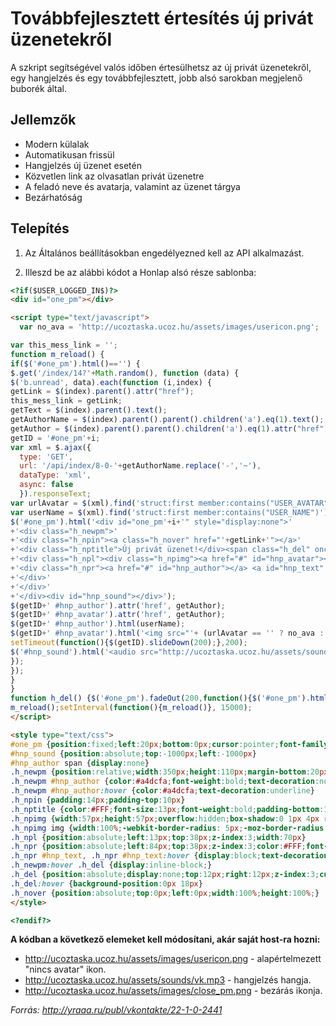 # Továbbfejlesztett értesítés új privát üzenetekről

A szkript segítségével valós időben értesülhetsz az új privát üzenetekről, egy hangjelzés és egy továbbfejlesztett, jobb alsó sarokban megjelenő buborék által. 

## Jellemzők

 - Modern külalak
 - Automatikusan frissül
 - Hangjelzés új üzenet esetén
 - Közvetlen link az olvasatlan privát üzenetre
 - A feladó neve és avatarja, valamint az üzenet tárgya
 - Bezárhatóság

## Telepítés

1. Az Általános beállításokban engedélyezned kell az API alkalmazást.

2. Illeszd be az alábbi kódot a Honlap alsó része sablonba: 

```html
<?if($USER_LOGGED_IN$)?>  
<div id="one_pm"></div>  

<script type="text/javascript">  
  var no_ava = 'http://ucoztaska.ucoz.hu/assets/images/usericon.png';  

var this_mess_link = '';  
function m_reload() {  
if($('#one_pm').html()=='') {  
$.get('/index/14?'+Math.random(), function (data) {  
$('b.unread', data).each(function (i,index) {  
getLink = $(index).parent().attr("href");  
this_mess_link = getLink;  
getText = $(index).parent().text();  
getAuthorName = $(index).parent().parent().children('a').eq(1).text();  
getAuthor = $(index).parent().parent().children('a').eq(1).attr("href");  
getID = '#one_pm'+i;  
var xml = $.ajax({  
  type: 'GET',  
  url: '/api/index/8-0-'+getAuthorName.replace('-','~'),  
  dataType: 'xml',  
  async: false  
  }).responseText;  
var urlAvatar = $(xml).find('struct:first member:contains("USER_AVATAR")').find('string').text();  
var userName = $(xml).find('struct:first member:contains("USER_NAME")').find('string').text();  
$('#one_pm').html('<div id="one_pm'+i+'" style="display:none">'  
+'<div class="h_newpm">'  
+'<div class="h_npin"><a class="h_nover" href="'+getLink+'"></a>'  
+'<div class="h_nptitle">Új privát üzenet!</div><span class="h_del" onclick="h_del();return false;"></span>'  
+'<div class="h_npl"><div class="h_npimg"><a href="#" id="hnp_avatar"></a></div></div>'  
+'<div class="h_npr"><a href="#" id="hnp_author"></a> <a id="hnp_text" href="'+getLink+'">'+getText+'</a></div>'  
+'</div>'  
+'</div>'  
+'</div><div id="hnp_sound"></div>');  
$(getID+' #hnp_author').attr('href', getAuthor);  
$(getID+' #hnp_avatar').attr('href', getAuthor);  
$(getID+' #hnp_author').html(userName);  
$(getID+' #hnp_avatar').html('<img src="'+ (urlAvatar == '' ? no_ava : urlAvatar )+'">');  
setTimeout(function(){$(getID).slideDown(200);},200);  
$('#hnp_sound').html('<audio src="http://ucoztaska.ucoz.hu/assets/sounds/vk.mp3" volume="1" autoplay></audio>');setTimeout(function(){$('#hnp_sound').html('')},2000);  
});  
});  
}  
}  
function h_del() {$('#one_pm').fadeOut(200,function(){$('#one_pm').html('<i></i>')});$.get(this_mess_link);}  
m_reload();setInterval(function(){m_reload()}, 15000);  
</script>  

<style type="text/css">  
#one_pm {position:fixed;left:20px;bottom:0px;cursor:pointer;font-family:Tahoma,Arial,Verdana,sans-srif}  
#hnp_sound {position:absolute;top:-1000px;left:-1000px}  
#hnp_author span {display:none}  
.h_newpm {position:relative;width:350px;height:110px;margin-bottom:20px;background:rgba(0,0,0,0.7);text-shadow:0 1px 3px rgba(0,0,0,0.5);box-shadow:0 0 10px #000;-webkit-border-radius: 5px;-moz-border-radius: 5px;border-radius: 5px;}  
.h_newpm #hnp_author {color:#a4dcfa;font-weight:bold;text-decoration:none;}  
.h_newpm #hnp_author:hover {color:#a4dcfa;text-decoration:underline}  
.h_npin {padding:14px;padding-top:10px}  
.h_nptitle {color:#FFF;font-size:13px;font-weight:bold;padding-bottom:12px}  
.h_npimg {width:57px;height:57px;overflow:hidden;box-shadow:0 1px 4px rgba(0,0,0,0.3);-webkit-border-radius: 5px;-moz-border-radius: 5px;border-radius: 5px;}  
.h_npimg img {width:100%;-webkit-border-radius: 5px;-moz-border-radius: 5px;border-radius: 5px;}  
.h_npl {position:absolute;left:13px;top:38px;z-index:3;width:70px}  
.h_npr {position:absolute;left:84px;top:38px;z-index:3;color:#FFF;font-size:13px;padding-right:14px}  
.h_npr #hnp_text, .h_npr #hnp_text:hover {display:block;text-decoration:none;color:#FFF}  
.h_newpm:hover .h_del {display:inline-block;}  
.h_del {position:absolute;display:none;top:12px;right:12px;z-index:3;cursor:pointer;background:url('http://ucoztaska.ucoz.hu/assets/images/close_pm.png') 0px 0px;width:18px;height:18px}  
.h_del:hover {background-position:0px 18px}  
.h_nover {position:absolute;top:0px;left:0px;width:100%;height:100%;}  
</style>  

<?endif?>
```

**A kódban a következő elemeket kell módosítani, akár saját host-ra hozni:**

 - http://ucoztaska.ucoz.hu/assets/images/usericon.png - alapértelmezett "nincs avatar" ikon.
 - http://ucoztaska.ucoz.hu/assets/sounds/vk.mp3 - hangjelzés hangja.
 - http://ucoztaska.ucoz.hu/assets/images/close_pm.png - bezárás ikonja.

*Forrás: http://yraaa.ru/publ/vkontakte/22-1-0-2441*

